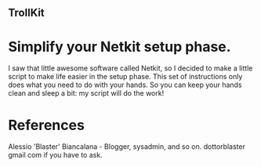 ## TrollKit
# Simplify your Netkit setup phase.

I saw that little awesome software called Netkit, so I decided to make a little script to make life easier in the setup phase.
This set of instructions only does what you need to do with your hands. So you can keep your hands clean and sleep a bit: my script will do the work!

# References
Alessio 'Blaster' Biancalana - Blogger, sysadmin, and so on.
dottorblaster <at> gmail <dot> com if you have to ask.
